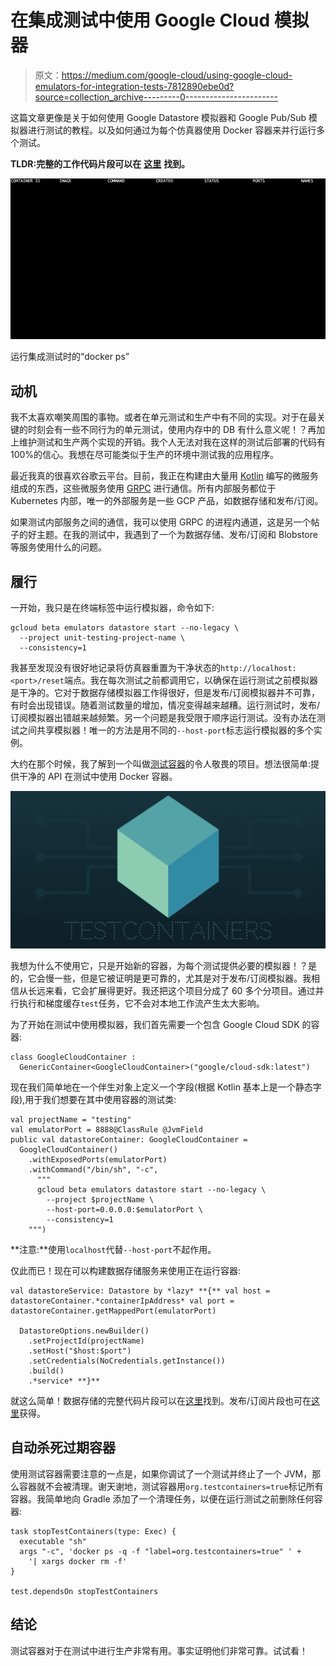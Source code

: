 # 在集成测试中使用 Google Cloud 模拟器

> 原文：<https://medium.com/google-cloud/using-google-cloud-emulators-for-integration-tests-7812890ebe0d?source=collection_archive---------0----------------------->

这篇文章更像是关于如何使用 Google Datastore 模拟器和 Google Pub/Sub 模拟器进行测试的教程。以及如何通过为每个仿真器使用 Docker 容器来并行运行多个测试。

**TLDR:完整的工作代码片段可以在** [**这里**](https://github.com/fkorotkov/snippets/blob/master/testcontainers/gcloud/datastore/src/test/kotlin/com/fkorotkov/snippets/testcontainers/gcloud/TestDatastore.kt) **找到。**

![](img/50611336327d05a4ff45f96c750a557d.png)

运行集成测试时的“docker ps”

## 动机

我不太喜欢嘲笑周围的事物。或者在单元测试和生产中有不同的实现。对于在最关键的时刻会有一些不同行为的单元测试，使用内存中的 DB 有什么意义呢！？再加上维护测试和生产两个实现的开销。我个人无法对我在这样的测试后部署的代码有 100%的信心。我想在尽可能类似于生产的环境中测试我的应用程序。

最近我真的很喜欢谷歌云平台。目前，我正在构建由大量用 [Kotlin](https://kotlinlang.org/) 编写的微服务组成的东西，这些微服务使用 [GRPC](http://www.grpc.io/) 进行通信。所有内部服务都位于 Kubernetes 内部，唯一的外部服务是一些 GCP 产品，如数据存储和发布/订阅。

如果测试内部服务之间的通信，我可以使用 GRPC 的进程内通道，这是另一个帖子的好主题。在我的测试中，我遇到了一个为数据存储、发布/订阅和 Blobstore 等服务使用什么的问题。

## 履行

一开始，我只是在终端标签中运行模拟器，命令如下:

```
gcloud beta emulators datastore start --no-legacy \
  --project unit-testing-project-name \
  --consistency=1
```

我甚至发现没有很好地记录将仿真器重置为干净状态的`http://localhost:<port>/reset`端点。我在每次测试之前都调用它，以确保在运行测试之前模拟器是干净的。它对于数据存储模拟器工作得很好，但是发布/订阅模拟器并不可靠，有时会出现错误。随着测试数量的增加，情况变得越来越糟。运行测试时，发布/订阅模拟器出错越来越频繁。另一个问题是我受限于顺序运行测试。没有办法在测试之间共享模拟器！唯一的方法是用不同的`--host-port`标志运行模拟器的多个实例。

大约在那个时候，我了解到一个叫做[测试容器](https://github.com/testcontainers/testcontainers-java)的令人敬畏的项目。想法很简单:提供干净的 API 在测试中使用 Docker 容器。

![](img/86a75e06373379d8c132d1dabf7dacdc.png)

我想为什么不使用它，只是开始新的容器，为每个测试提供必要的模拟器！？是的，它会慢一些，但是它被证明是更可靠的，尤其是对于发布/订阅模拟器。我相信从长远来看，它会扩展得更好。我还把这个项目分成了 60 多个分项目。通过并行执行和梯度缓存`test`任务，它不会对本地工作流产生太大影响。

为了开始在测试中使用模拟器，我们首先需要一个包含 Google Cloud SDK 的容器:

```
class GoogleCloudContainer : 
  GenericContainer<GoogleCloudContainer>("google/cloud-sdk:latest")
```

现在我们简单地在一个伴生对象上定义一个字段(根据 Kotlin 基本上是一个静态字段),用于我们想要在其中使用容器的测试类:

```
val projectName = "testing"
val emulatorPort = 8888@ClassRule @JvmField
public val datastoreContainer: GoogleCloudContainer =
  GoogleCloudContainer()
    .withExposedPorts(emulatorPort)
    .withCommand("/bin/sh", "-c",
      """
      gcloud beta emulators datastore start --no-legacy \
        --project $projectName \
        --host-port=0.0.0.0:$emulatorPort \
        --consistency=1
    """)
```

**注意:**使用`localhost`代替`--host-port`不起作用。

仅此而已！现在可以构建数据存储服务来使用正在运行容器:

```
val datastoreService: Datastore by *lazy* **{** val host = datastoreContainer.*containerIpAddress* val port = datastoreContainer.getMappedPort(emulatorPort)

  DatastoreOptions.newBuilder()
    .setProjectId(projectName)
    .setHost("$host:$port")
    .setCredentials(NoCredentials.getInstance())
    .build()
    .*service* **}**
```

就这么简单！数据存储的完整代码片段可以在[这里](https://github.com/fkorotkov/snippets/blob/master/testcontainers/gcloud/datastore/src/test/kotlin/com/fkorotkov/snippets/testcontainers/gcloud/TestDatastore.kt)找到。发布/订阅片段也可在[这里](https://github.com/fkorotkov/snippets/blob/master/testcontainers/gcloud/pubsub/src/test/kotlin/com/fkorotkov/snippets/testcontainers/gcloud/TestPubSub.kt)获得。

## 自动杀死过期容器

使用测试容器需要注意的一点是，如果你调试了一个测试并终止了一个 JVM，那么容器就不会被清理。谢天谢地，测试容器用`org.testcontainers=true`标记所有容器。我简单地向 Gradle 添加了一个清理任务，以便在运行测试之前删除任何容器:

```
task stopTestContainers(type: Exec) {
  executable "sh"
  args "-c", 'docker ps -q -f "label=org.testcontainers=true" ' +
    '| xargs docker rm -f'
}

test.dependsOn stopTestContainers
```

## 结论

测试容器对于在测试中进行生产非常有用。事实证明他们非常可靠。试试看！
